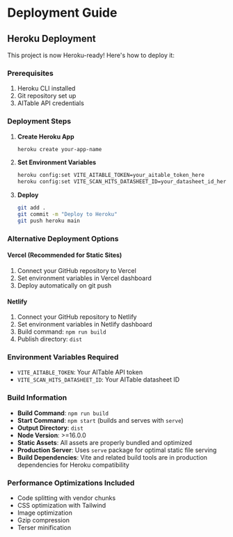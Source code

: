 # Deployment Guide

## Heroku Deployment

This project is now Heroku-ready! Here's how to deploy it:

### Prerequisites
1. Heroku CLI installed
2. Git repository set up
3. AITable API credentials

### Deployment Steps

1. **Create Heroku App**
   ```bash
   heroku create your-app-name
   ```

2. **Set Environment Variables**
   ```bash
   heroku config:set VITE_AITABLE_TOKEN=your_aitable_token_here
   heroku config:set VITE_SCAN_HITS_DATASHEET_ID=your_datasheet_id_here
   ```

3. **Deploy**
   ```bash
   git add .
   git commit -m "Deploy to Heroku"
   git push heroku main
   ```

### Alternative Deployment Options

#### Vercel (Recommended for Static Sites)
1. Connect your GitHub repository to Vercel
2. Set environment variables in Vercel dashboard
3. Deploy automatically on git push

#### Netlify
1. Connect your GitHub repository to Netlify
2. Set environment variables in Netlify dashboard
3. Build command: `npm run build`
4. Publish directory: `dist`

### Environment Variables Required
- `VITE_AITABLE_TOKEN`: Your AITable API token
- `VITE_SCAN_HITS_DATASHEET_ID`: Your AITable datasheet ID

### Build Information
- **Build Command**: `npm run build`
- **Start Command**: `npm start` (builds and serves with `serve`)
- **Output Directory**: `dist`
- **Node Version**: >=16.0.0
- **Static Assets**: All assets are properly bundled and optimized
- **Production Server**: Uses `serve` package for optimal static file serving
- **Build Dependencies**: Vite and related build tools are in production dependencies for Heroku compatibility

### Performance Optimizations Included
- Code splitting with vendor chunks
- CSS optimization with Tailwind
- Image optimization
- Gzip compression
- Terser minification
